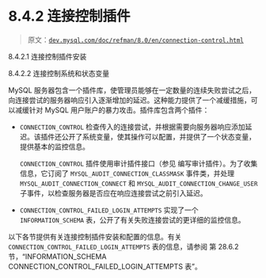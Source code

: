# 8.4.2 连接控制插件

> 原文：[`dev.mysql.com/doc/refman/8.0/en/connection-control.html`](https://dev.mysql.com/doc/refman/8.0/en/connection-control.html)

8.4.2.1 连接控制插件安装

8.4.2.2 连接控制系统和状态变量

MySQL 服务器包含一个插件库，使管理员能够在一定数量的连续失败尝试之后，向连接尝试的服务器响应引入逐渐增加的延迟。这种能力提供了一个减缓措施，可以减缓针对 MySQL 用户账户的暴力攻击。插件库包含两个插件：

+   `CONNECTION_CONTROL` 检查传入的连接尝试，并根据需要向服务器响应添加延迟。该插件还公开了系统变量，使其操作可以配置，并提供了一个状态变量，提供基本的监控信息。

    `CONNECTION_CONTROL` 插件使用审计插件接口（参见 编写审计插件）。为了收集信息，它订阅了 `MYSQL_AUDIT_CONNECTION_CLASSMASK` 事件类，并处理 `MYSQL_AUDIT_CONNECTION_CONNECT` 和 `MYSQL_AUDIT_CONNECTION_CHANGE_USER` 子事件，以检查服务器是否应在响应连接尝试之前引入延迟。

+   `CONNECTION_CONTROL_FAILED_LOGIN_ATTEMPTS` 实现了一个 `INFORMATION_SCHEMA` 表，公开了有关失败连接尝试的更详细的监控信息。

以下各节提供有关连接控制插件安装和配置的信息。有关 `CONNECTION_CONTROL_FAILED_LOGIN_ATTEMPTS` 表的信息，请参阅 第 28.6.2 节，“INFORMATION_SCHEMA CONNECTION_CONTROL_FAILED_LOGIN_ATTEMPTS 表”。
